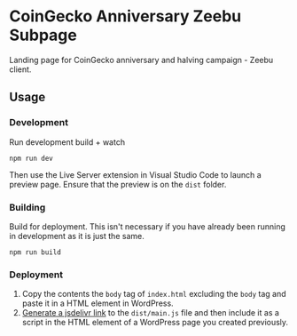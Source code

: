 # CoinGecko Anniversary Zeebu Subpage

Landing page for CoinGecko anniversary and halving campaign - Zeebu client.

## Usage

### Development

Run development build + watch

```
npm run dev
```

Then use the Live Server extension in Visual Studio Code to launch a preview page. Ensure that the preview is on the `dist` folder.

### Building

Build for deployment. This isn't necessary if you have already been running in development as it is just the same.

```
npm run build
```

### Deployment

1. Copy the contents the `body` tag of `index.html` excluding the `body` tag and paste it in a HTML element in WordPress.
2. [Generate a jsdelivr link](https://www.jsdelivr.com/github) to the `dist/main.js` file and then include it as a script in the HTML element of a WordPress page you created previously.